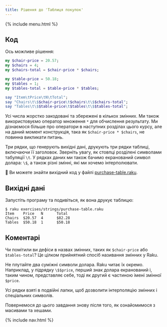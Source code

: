 ```yaml
---
title: Рішення до 'Таблиця покупок'
---
```


{% include menu.html %}

## Код

Ось можливе рішення:

```raku
my $chair-price = 20.57;
my $chairs = 4;
my $chairs-total = $chair-price * $chairs;

my $table-price = 50.18;
my $tables = 1;
my $tables-total = $table-price * $tables;

say "Item\tPrice\tN\tTotal";
say "Chairs\t\$$chair-price\t$chairs\t\$$chairs-total";
say "Tables\t\$$table-price\t$tables\t\$$tables-total";
```

Усі числа жорстко закодовані та збережені в кількох змінних. Ми також використовуємо оператор множення `*` для обчислення результату. Ми дізнаємося більше про оператори в наступних розділах цього курсу, але на даний момент конструкція, така як `$chair-price * $chairs`, не повинна викликати питань.

Три рядки, що генерують вихідні дані, друкують три рядки таблиці, включаючи її заголовок. Зверніть увагу, як стовпці розділені символами табуляції `\t`. У рядках даних ми також бачимо екранований символ долара: `\$`, а також різні змінні, які ми хочемо інтерполювати.

🦋 Ви можете знайти вихідний код у файлі [purchase-table.raku](https://github.com/ash/raku-course/blob/master/exercises/strings/purchase-table.raku).

## Вихідні дані

Запустіть програму та подивіться, як вона друкує таблицю:

```
$ raku exercises/strings/purchase-table.raku
Item    Price   N      Total
Chairs  $20.57  4      $82.28
Tables  $50.18  1      $50.18
```

## Коментарі

Чи помітили ви дефіси в назвах змінних, таких як `$chair-price` або `$tables-total`? Це цілком прийнятний спосіб називання змінних у Raku.

Не плутайте два суміжні символи долара. Raku читає їх окремо. Наприклад, у підрядку `\$$price`, перший знак долара екранований і, таким чином, представляє себе, тоді як другий є частиною імені змінної `$price`.

Усі рядки взяті в подвійні лапки, щоб дозволити інтерполяцію змінних і спеціальних символів.

Повернемося до цього завдання знову після того, як ознайомимося з масивами та хешами.

{% include nav.html %}